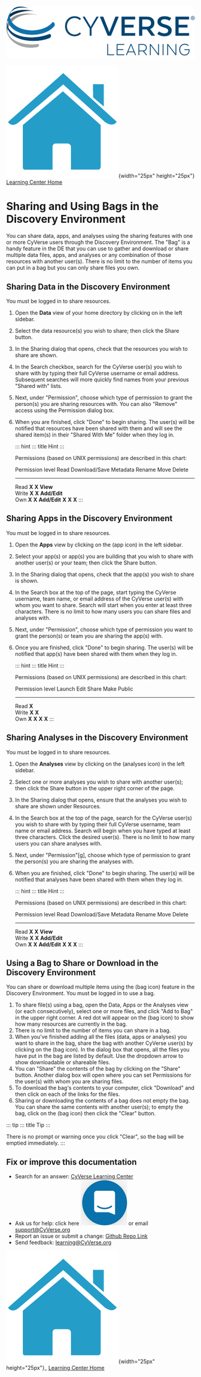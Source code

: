 ![CyVerese Logo](./assets/cyverse_learning.png)

![Home_Icon](./assets/homeicon.png){width="25px" height="25px"}
[Learning Center Home](http://learning.cyverse.org/)

# Sharing and Using Bags in the Discovery Environment

You can share data, apps, and analyses using the sharing features with
one or more CyVerse users through the Discovery Environment. The "Bag"
is a handy feature in the DE that you can use to gather and download or
share multiple data files, apps, and analyses or any combination of
those resources with another user(s). There is no limit to the number of
items you can put in a bag but you can only share files you own.

## Sharing Data in the Discovery Environment

You must be logged in to share resources.

1.  Open the **Data** view of your home directory by clicking on in the
    left sidebar.

2.  Select the data resource(s) you wish to share; then click the Share
    button.

3.  In the Sharing dialog that opens, check that the resources you wish
    to share are shown.

4.  In the Search checkbox, search for the CyVerse user(s) you wish to
    share with by typing their full CyVerse username or email address.
    Subsequent searches will more quickly find names from your previous
    "Shared with" lists.

5.  Next, under \"Permission\", choose which type of permission to grant
    the person(s) you are sharing resources with. You can also "Remove"
    access using the Permission dialog box.

6.  When you are finished, click \"Done\" to begin sharing. The user(s)
    will be notified that resources have been shared with them and will
    see the shared item(s) in their "Shared With Me" folder when they
    log in.

    ::: hint
    ::: title
    Hint
    :::

    Permissions (based on UNIX permissions) are described in this chart:

      Permission level   Read    Download/Save   Metadata       Rename   Move    Delete
      ------------------ ------- --------------- -------------- -------- ------- --------
      Read               **X**   **X**           **View**                        
      Write              **X**   **X**           **Add/Edit**                    
      Own                **X**   **X**           **Add/Edit**   **X**    **X**   **X**
    :::

## Sharing Apps in the Discovery Environment

You must be logged in to share resources.

1.  Open the **Apps** view by clicking on the (app icon) in the left
    sidebar.

2.  Select your app(s) or app(s) you are building that you wish to share
    with another user(s) or your team; then click the Share button.

3.  In the Sharing dialog that opens, check that the app(s) you wish to
    share is shown.

4.  In the Search box at the top of the page, start typing the CyVerse
    username, team name, or email address of the CyVerse user(s) with
    whom you want to share. Search will start when you enter at least
    three characters. There is no limit to how many users you can share
    files and analyses with.

5.  Next, under \"Permission\", choose which type of permission you want
    to grant the person(s) or team you are sharing the app(s) with.

6.  Once you are finished, click "Done" to begin sharing. The user(s)
    will be notified that app(s) have been shared with them when they
    log in.

    ::: hint
    ::: title
    Hint
    :::

    Permissions (based on UNIX permissions) are described in this chart:

      Permission level   Launch   Edit    Share   Make Public
      ------------------ -------- ------- ------- -------------
      Read               **X**                    
      Write              **X**    **X**           
      Own                **X**    **X**   **X**   **X**
    :::

## Sharing Analyses in the Discovery Environment

You must be logged in to share resources.

1.  Open the **Analyses** view by clicking on the (analyses icon) in the
    left sidebar.

2.  Select one or more analyses you wish to share with another user(s);
    then click the Share button in the upper right corner of the page.

3.  In the Sharing dialog that opens, ensure that the analyses you wish
    to share are shown under Resources.

4.  In the Search box at the top of the page, search for the CyVerse
    user(s) you wish to share with by typing their full CyVerse
    username, team name or email address. Search will begin when you
    have typed at least three characters. Click the desired user(s).
    There is no limit to how many users you can share analyses with.

5.  Next, under \"Permission\"\[g\], choose which type of permission to
    grant the person(s) you are sharing the analyses with.

6.  When you are finished, click "Done" to begin sharing. The user(s)
    will be notified that analyses have been shared with them when they
    log in.

    ::: hint
    ::: title
    Hint
    :::

    Permissions (based on UNIX permissions) are described in this chart:

      Permission level   Read    Download/Save   Metadata       Rename   Move    Delete
      ------------------ ------- --------------- -------------- -------- ------- --------
      Read               **X**   **X**           **View**                        
      Write              **X**   **X**           **Add/Edit**                    
      Own                **X**   **X**           **Add/Edit**   **X**    **X**   **X**
    :::

## Using a Bag to Share or Download in the Discovery Environment

You can share or download multiple items using the (bag icon) feature in
the Discovery Environment. You must be logged in to use a bag.

1.  To share file(s) using a bag, open the Data, Apps or the Analyses
    view (or each consecutively), select one or more files, and click
    "Add to Bag" in the upper right corner. A red dot will appear on the
    (bag icon) to show how many resources are currently in the bag.
2.  There is no limit to the number of items you can share in a bag.
3.  When you've finished adding all the files (data, apps or analyses)
    you want to share in the bag, share the bag with another CyVerse
    user(s) by clicking on the (bag icon). In the dialog box that opens,
    all the files you have put in the bag are listed by default. Use the
    dropdown arrow to show downloadable or shareable files.
4.  You can "Share" the contents of the bag by clicking on the "Share"
    button. Another dialog box will open where you can set Permissions
    for the user(s) with whom you are sharing files.
5.  To download the bag's contents to your computer, click "Download"
    and then click on each of the links for the files.
6.  Sharing or downloading the contents of a bag does not empty the bag.
    You can share the same contents with another user(s); to empty the
    bag, click on the (bag icon) then click the "Clear" button.

::: tip
::: title
Tip
:::

There is no prompt or warning once you click "Clear", so the bag will be
emptied immediately.
:::


## Fix or improve this documentation

-   Search for an answer: [CyVerse Learning Center](https://learning.cyverse.org)
-   Ask us for help: click here ![In-app chat](./assets/intercom.png) or email [support@CyVerse.org](mailto:support@cyverse.org)
-   Report an issue or submit a change: [Github Repo Link](https://github.com/cyverse-learning-materials/)
-   Send feedback: [learning\@CyVerse.org](learning@CyVerse.org)


![Home_Icon](./assets/homeicon.png){width="25px" height="25px"}\_ [Learning
Center Home](http://learning.cyverse.org/)
